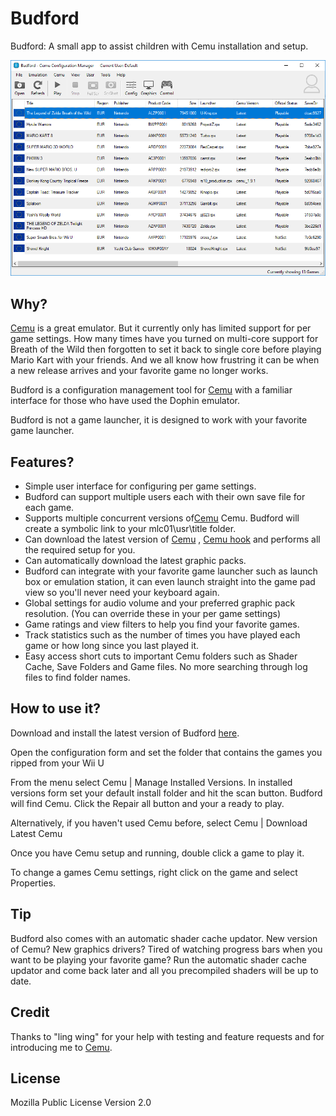 # Budford
Budford: A small app to assist children with Cemu installation and setup.

![usage](https://raw.githubusercontent.com/SteveLeafo/Budford/master/doc/ready_to_go.png)


## Why?

[Cemu](http://cemu.info/) is a great emulator.  But it currently only has limited support for per game settings. How many times have you turned on multi-core support for Breath of the Wild then forgotten to set it back to single core before playing Mario Kart with your friends. And we all know how frustring it can be when a new release arrives and your favorite game no longer works.

Budford is a configuration management tool for [Cemu](http://cemu.info/) with a familiar interface for those who have used the Dophin emulator.  

Budford is not a game launcher, it is designed to work with your favorite game launcher.

## Features?

- Simple user interface for configuring per game settings.
- Budford can support multiple users each with their own save file for each game.
- Supports multiple concurrent versions of[Cemu](http://cemu.info/) Cemu.  Budford will create a symbolic link to your mlc01\usr\title folder.
- Can download the latest version of [Cemu](http://cemu.info/) , [Cemu hook](https://sshnuke.net/cemuhook/) and performs all the required setup for you.
- Can automatically download the latest graphic packs.
- Budford can integrate with your favorite game launcher such as launch box or emulation station, it can even launch straight into the game pad view so you'll never need your keyboard again.
- Global settings for audio volume and your preferred graphic pack resolution. (You can override these in your per game settings)
- Game ratings and view filters to help you find your favorite games.
- Track statistics such as the number of times you have played each game or how long since you last played it.
- Easy access short cuts to important Cemu folders such as Shader Cache, Save Folders and Game files.  No more searching through log files to find folder names.

## How to use it?

Download and install the latest version of Budford [here](https://github.com/SteveLeafo/Budford/tree/master/Install).

Open the configuration form and set the folder that contains the games you ripped from your Wii U

From the menu select Cemu | Manage Installed Versions. In installed versions form set your default install folder and hit the scan button.  Budford will find Cemu.  Click the Repair all button and your a ready to play.

Alternatively, if you haven't used Cemu before, select Cemu | Download Latest Cemu

Once you have Cemu setup and running, double click a game to play it.

To change a games Cemu settings, right click on the game and select Properties.

## Tip

Budford also comes with an automatic shader cache updator.  New version of Cemu?  New graphics drivers?  Tired of watching progress bars when you want to be playing your favorite game?
Run the automatic shader cache updator and come back later and all you precompiled shaders will be up to date.

## Credit

Thanks to "ling wing" for your help with testing and feature requests and for introducing me to [Cemu](http://cemu.info/).

## License

Mozilla Public License Version 2.0